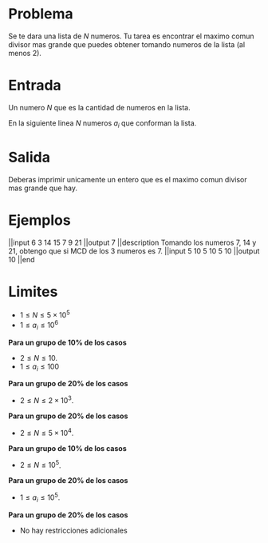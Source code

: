 # Problema

Se te dara una lista de $N$ numeros. Tu tarea es encontrar el maximo comun divisor mas grande que puedes obtener tomando numeros de la lista (al menos 2).

# Entrada

Un numero $N$ que es la cantidad de numeros en la lista.

En la siguiente linea $N$ numeros $a_i$ que conforman la lista.

# Salida

Deberas imprimir unicamente un entero que es el maximo comun divisor mas grande que hay.

# Ejemplos

||input
6
3 14 15 7 9 21
||output
7
||description
Tomando los numeros 7, 14 y 21, obtengo que si MCD de los 3 numeros es 7.
||input
5
10 5 10 5 10
||output
10
||end

# Limites

- $1 \leq N \leq 5 \times 10^5$
- $1 \leq a_i \leq 10^6$

**Para un grupo de 10% de los casos**

- $2 \leq N \leq 10$.
- $1 \leq a_i \leq 100$

**Para un grupo de 20% de los casos**

- $2 \leq N \leq 2 \times 10^3$.

**Para un grupo de 20% de los casos**

- $2 \leq N \leq 5 \times 10^4$.

**Para un grupo de 10% de los casos**

- $2 \leq N \leq 10^5$.

**Para un grupo de 20% de los casos**

- $1 \leq a_i \leq 10^5$.

**Para un grupo de 20% de los casos**

- No hay restricciones adicionales